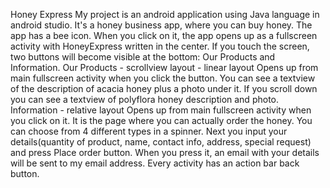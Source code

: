 Honey Express
My project is an android application using Java language in android studio.
It's a honey business app, where you can buy honey.
The app has a bee icon. When you click on it, the app opens up as a fullscreen activity with HoneyExpress written in the center.
If you touch the screen, two buttons will become visible at the bottom: Our Products and Information.
Our Products - scrollview layout - linear layout
Opens up from main fullscreen activity when you click the button. You can see a textview of the description of acacia honey plus a photo under it.
If you scroll down you can see a textview of polyflora honey description and photo.
Information - relative layout
Opens up from main fullscreen activity when you click on it. It is the page where you can actually order the honey. You can choose from 4 different types in a spinner.
Next you input your details(quantity of product, name, contact info, address, special request) and press Place order button. When you press it, an email with your details
will be sent to my email address.
Every activity has an action bar back button.